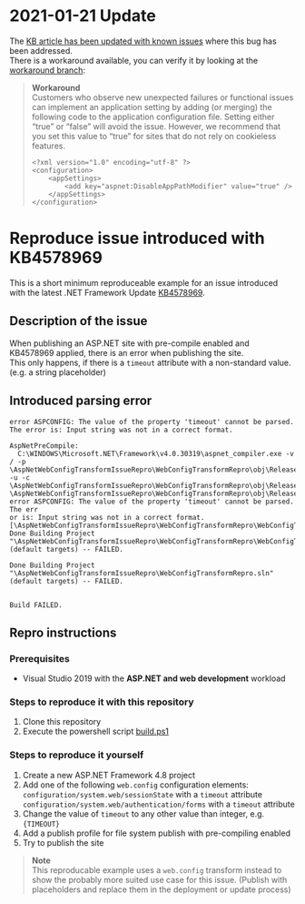 # 2021-01-21 Update

The [KB article has been updated with known issues](https://support.microsoft.com/en-us/help/4578969/kb4578969-cumulative-update-for-net-framework#section-2) where this bug has been addressed.  
There is a workaround available, you can verify it by looking at the [workaround branch](https://github.com/kapsiR/AspNetWebConfigTransformIssueRepro/commit/6946124f9d131b886abe06f84bcc39619d719367):

> **Workaround**  
> Customers who observe new unexpected failures or functional issues can implement an application setting by adding (or merging) the following code to the application configuration file. Setting either “true” or “false” will avoid the issue. However, we recommend that you set this value to “true” for sites that do not rely on cookieless features.
> ```
> <?xml version="1.0" encoding="utf-8" ?>
> <configuration>
>     <appSettings>
>         <add key="aspnet:DisableAppPathModifier" value="true" />
>     </appSettings>
> </configuration>
> ```
>

# Reproduce issue introduced with KB4578969

This is a short minimum reproduceable example for an issue introduced with the latest .NET Framework Update [KB4578969](https://support.microsoft.com/en-us/help/4578969/kb4578969-cumulative-update-for-net-framework).

## Description of the issue

When publishing an ASP.NET site with pre-compile enabled and KB4578969 applied, there is an error when publishing the site.  
This only happens, if there is a `timeout` attribute with a non-standard value. (e.g. a string placeholder)  

## Introduced parsing error
`error ASPCONFIG: The value of the property 'timeout' cannot be parsed. The error is: Input string was not in a correct format.`

```
AspNetPreCompile:
  C:\WINDOWS\Microsoft.NET\Framework\v4.0.30319\aspnet_compiler.exe -v / -p \AspNetWebConfigTransformIssueRepro\WebConfigTransformRepro\obj\Release\AspnetCompileMerge\Source -u -c \AspNetWebConfigTransformIssueRepro\WebConfigTransformRepro\obj\Release\AspnetCompileMerge\TempBuildDir
\AspNetWebConfigTransformIssueRepro\WebConfigTransformRepro\obj\Release\AspnetCompileMerge\Source\web.config(9): error ASPCONFIG: The value of the property 'timeout' cannot be parsed. The err
or is: Input string was not in a correct format. [\AspNetWebConfigTransformIssueRepro\WebConfigTransformRepro\WebConfigTransformRepro.csproj]
Done Building Project "\AspNetWebConfigTransformIssueRepro\WebConfigTransformRepro\WebConfigTransformRepro.csproj" (default targets) -- FAILED.

Done Building Project "\AspNetWebConfigTransformIssueRepro\WebConfigTransformRepro.sln" (default targets) -- FAILED.


Build FAILED.
```

## Repro instructions
### Prerequisites
 - Visual Studio 2019 with the **ASP.NET and web development** workload

### Steps to reproduce it with this repository
1. Clone this repository
2. Execute the powershell script [build.ps1](./build.ps1)

### Steps to reproduce it yourself

1. Create a new ASP.NET Framework 4.8 project
2. Add one of the following `web.config` configuration elements:  
   `configuration/system.web/sessionState` with a `timeout` attribute  
   `configuration/system.web/authentication/forms` with a `timeout` attribute
3. Change the value of `timeout` to any other value than integer, e.g. `{TIMEOUT}`
4. Add a publish profile for file system publish with pre-compiling enabled
5. Try to publish the site

> **Note**  
> This reproducable example uses a `web.config` transform instead to show the probably more suited use case for this issue. (Publish with placeholders and replace them in the deployment or update process)
